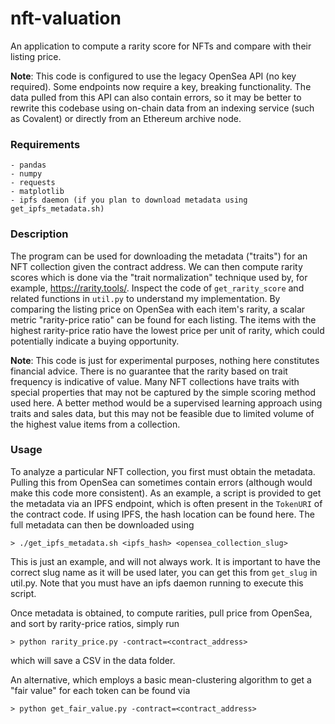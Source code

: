 # nft-valuation
An application to compute a rarity score for NFTs and compare with their listing price.

**Note**: This code is configured to use the legacy OpenSea API (no key required). Some endpoints now require a key, breaking functionality. The data pulled from this API can also contain errors, so it may be better to rewrite this codebase using on-chain data from an indexing service (such as Covalent) or directly from an Ethereum archive node.

### Requirements
```
- pandas
- numpy
- requests
- matplotlib
- ipfs daemon (if you plan to download metadata using get_ipfs_metadata.sh)
```

### Description
The program can be used for downloading the metadata ("traits") for an NFT collection given the contract address. We can then compute rarity scores which is done  via the "trait normalization" technique used by, for example, https://rarity.tools/. Inspect the code of ```get_rarity_score``` and related functions in ```util.py``` to understand my implementation. By comparing the listing price on OpenSea with each item's rarity, a scalar metric "rarity-price ratio" can be found for each listing. The items with the highest rarity-price ratio  have the lowest price per unit of rarity, which could potentially indicate a buying opportunity.

**Note**: This code is just for experimental purposes, nothing here constitutes financial advice. There is no guarantee that the rarity based on trait frequency is indicative of value. Many NFT collections have traits with special properties that may not be captured by the simple scoring method used here. A better method would be a supervised learning approach using traits and sales data, but this may not be feasible due to limited volume of the highest value items from a collection.


### Usage
To analyze a particular NFT collection, you first must obtain the metadata. Pulling this from OpenSea can sometimes contain errors (although would make this code more consistent). As an example, a script is provided to get the metadata via an IPFS endpoint, which is often present in the ```TokenURI``` of the contract code. If using IPFS, the hash location can be found here. The full metadata can then be downloaded using 
```
> ./get_ipfs_metadata.sh <ipfs_hash> <opensea_collection_slug>
```
This is just an example, and will not always work. It is important to have the correct slug name as it will be used later, you can get this from ```get_slug``` in util.py. Note that you must have an ipfs daemon running to execute this script.

Once metadata is obtained, to compute rarities, pull price from OpenSea, and sort by rarity-price ratios, simply run 
```
> python rarity_price.py -contract=<contract_address>
```
which will save a CSV in the data folder. 

An alternative, which employs a basic mean-clustering algorithm to get a "fair value" for each token can be found via
```
> python get_fair_value.py -contract=<contract_address>
```



